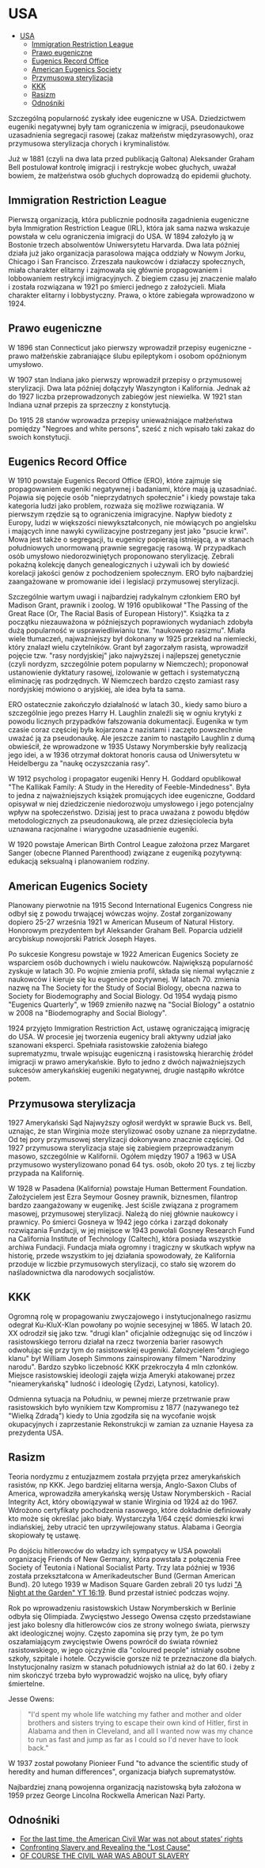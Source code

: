# USA

- [USA](#usa)
  - [Immigration Restriction League](#immigration-restriction-league)
  - [Prawo eugeniczne](#prawo-eugeniczne)
  - [Eugenics Record Office](#eugenics-record-office)
  - [American Eugenics Society](#american-eugenics-society)
  - [Przymusowa sterylizacja](#przymusowa-sterylizacja)
  - [KKK](#kkk)
  - [Rasizm](#rasizm)
  - [Odnośniki](#odnośniki)

Szczególną popularność zyskały idee eugeniczne w USA. Dziedzictwem eugeniki negatywnej były tam ograniczenia w imigracji, pseudonaukowe uzasadnienia segregacji rasowej (zakaz małżeństw międzyrasowych), oraz przymusowa sterylizacja chorych i kryminalistów.

Już w 1881 (czyli na dwa lata przed publikacją Galtona) Aleksander Graham Bell postulował kontrolę imigracji i restrykcje wobec głuchych, uważał bowiem, że małżeństwa osób głuchych doprowadzą do epidemii głuchoty.

## Immigration Restriction League

Pierwszą organizacją, która publicznie podnosiła zagadnienia eugeniczne była Immigration Restriction League (IRL), która jak sama nazwa wskazuje powstała w celu ograniczenia imigracji do USA. W 1894 założyło ją w Bostonie trzech absolwentów Uniwersytetu Harvarda. Dwa lata później działa już jako organizacja parasolowa mająca oddziały w Nowym Jorku, Chicago i San Francisco. Zrzeszała naukowców i działaczy społecznych, miała charakter elitarny i zajmowała się głównie propagowaniem i lobbowaniem restrykcji imigracyjnych. Z biegiem czasu jej znaczenie malało i została rozwiązana w 1921 po śmierci jednego z założycieli. Miała charakter elitarny i lobbystyczny. Prawa, o które zabiegała wprowadzono w 1924.

## Prawo eugeniczne

W 1896 stan Connecticut jako pierwszy wprowadził przepisy eugeniczne - prawo małżeńskie zabraniające ślubu epileptykom i osobom opóźnionym umysłowo.

W 1907 stan Indiana jako pierwszy wprowadził przepisy o przymusowej sterylizacji. Dwa lata później dołączyły Waszyngton i Kalifornia. Jednak aż do 1927 liczba przeprowadzonych zabiegów jest niewielka. W 1921 stan Indiana uznał przepis za sprzeczny z konstytucją.

Do 1915 28 stanów wprowadza przepisy unieważniające małżeństwa pomiędzy "Negroes and white persons", sześć z nich wpisało taki zakaz do swoich konstytucji.

## Eugenics Record Office

W 1910 powstaje Eugenics Record Office (ERO), które zajmuje się propagowaniem eugeniki negatywnej i badaniami, które mają ją uzasadniać. Pojawia się pojęcie osób "nieprzydatnych społecznie" i kiedy powstaje taka kategoria ludzi jako problem, rozważa się możliwe rozwiązania. W pierwszym rzędzie są to ograniczenia imigracyjne. Napływ biedoty z Europy, ludzi w większości niewykształconych, nie mówiących po angielsku i mających inne nawyki cywilizacyjne postrzegany jest jako "psucie krwi". Mowa jest także o segregacji, tu eugenicy popierają istniejącą, a w stanach południowych unormowaną prawnie segregację rasową. W przypadkach osób umysłowo niedorozwiniętych proponowano sterylizację. Zebrali pokaźną kolekcję danych genealogicznych i używali ich by dowieść korelacji jakości genów z pochodzeniem społecznym. ERO było najbardziej zaangażowane w promowanie idei i legislacji przymusowej sterylizacji.

Szczególnie wartym uwagi i najbardziej radykalnym członkiem ERO był Madison Grant, prawnik i zoolog. W 1916 opublikował "The Passing of the Great Race (Or, The Racial Basis of European History)". Książka ta z początku niezauważona w późniejszych poprawionych wydaniach zdobyła dużą popularność w usprawiedliwianiu tzw. "naukowego rasizmu". Miała wiele tłumaczeń, najważniejszy był dokonany w 1925 przekład na niemiecki, który znalazł wielu czytelników. Grant był zagorzałym rasistą, wprowadził pojęcie tzw. "rasy nordyjskiej" jako najwyższej i najlepszej genetycznie (czyli nordyzm, szczególnie potem popularny w Niemczech); proponował ustanowienie dyktatury rasowej, izolowanie w gettach i systematyczną eliminację ras podrzędnych. W Niemczech bardzo często zamiast rasy nordyjskiej mówiono o aryjskiej, ale idea była ta sama.

ERO ostatecznie zakończyło działalność w latach 30., kiedy samo biuro a szczególnie jego prezes Harry H. Laughlin znaleźli się w ogniu krytyki z powodu licznych przypadków fałszowania dokumentacji. Eugenika w tym czasie coraz częściej była kojarzona z nazistami i zaczęto powszechnie uważać ją za pseudonaukę. Ale jeszcze zanim to nastąpiło Laughlin z dumą obwieścił, że wprowadzone w 1935 Ustawy Norymberskie były realizacją jego idei, a w 1936 otrzymał doktorat honoris causa od Uniwersytetu w Heidelbergu za "naukę oczyszczania rasy".

W 1912 psycholog i propagator eugeniki Henry H. Goddard opublikował "The Kallikak Family: A Study in the Heredity of Feeble-Mindedness". Była to jedna z najważniejszych książek promujących idee eugeniczne, Goddard opisywał w niej dziedziczenie niedorozwoju umysłowego i jego potencjalny wpływ na społeczeństwo. Dzisiaj jest to praca uważana z powodu błędów metodologicznych za pseudonaukową, ale przez dziesięciolecia była uznawana racjonalne i wiarygodne uzasadnienie eugeniki.

W 1920 powstaje American Birth Control League założona przez Margaret Sanger (obecne Planned Parenthood) związane z eugeniką pozytywną: edukacją seksualną i planowaniem rodziny.

## American Eugenics Society

Planowany pierwotnie na 1915 Second International Eugenics Congress nie odbył się z powodu trwającej wówczas wojny. Został zorganizowany dopiero 25-27 września 1921 w American Museum of Natural History. Honorowym prezydentem był Aleksander Graham Bell. Poparcia udzielił arcybiskup nowojorski Patrick Joseph Hayes.

Po sukcesie Kongresu powstaje w 1922 American Eugenics Society ze wsparciem osób duchownych i wielu naukowców. Największą popularność zyskuje w latach 30. Po wojnie zmienia profil, składa się niemal wyłącznie z naukowców i kieruje się ku eugenice pozytywnej. W latach 70. zmienia nazwę na The Society for the Study of Social Biology, obecna nazwa to Society for Biodemography and Social Biology. Od 1954 wydają pismo "Eugenics Quarterly", w 1969 zmieniło nazwę na "Social Biology" a ostatnio w 2008 na "Biodemography and Social Biology".

1924 przyjęto Immigration Restriction Act, ustawę ograniczającą imigrację do USA. W procesie jej tworzenia eugenicy brali aktywny udział jako szanowani eksperci. Spełniała rasistowskie założenia białego suprematyzmu, trwale wpisując eugeniczną i rasistowską hierarchię źródeł imigracji w prawo amerykańskie. Było to jedno z dwóch najważniejszych sukcesów amerykańskiej eugeniki negatywnej, drugie nastąpiło wkrótce potem.

## Przymusowa sterylizacja

1927 Amerykański Sąd Najwyższy ogłosił werdykt w sprawie Buck vs. Bell, uznając, że stan Wirginia może sterylizować osoby uznane za nieprzydatne. Od tej pory przymusowej sterylizacji dokonywano znacznie częściej. Od 1927 przymusowa sterylizacja staje się zabiegiem przeprowadzanym masowo, szczególnie w Kalifornii. Ogółem między 1907 a 1963 w USA przymusowo wysterylizowano ponad 64 tys. osób, około 20 tys. z tej liczby przypada na Kalifornię.

W 1928 w Pasadena (Kalifornia) powstaje Human Betterment Foundation. Założycielem jest Ezra Seymour Gosney prawnik, biznesmen, filantrop bardzo zaangażowany w eugenikę. Jest ściśle związana z programem masowej, przymusowej sterylizacji. Należą do niej głównie naukowcy i prawnicy. Po śmierci Gosneya w 1942 jego córka i zarząd dokonały rozwiązania Fundacji, w jej miejsce w 1943 powołali Gosney Research Fund na California Institute of Technology (Caltech), która posiada wszystkie archiwa Fundacji. Fundacja miała ogromny i tragiczny w skutkach wpływ na historię, przede wszystkim to jej działania spowodowały, że Kalifornia przoduje w liczbie przymusowych sterylizacji, co stało się wzorem do naśladownictwa dla narodowych socjalistów.

## KKK

Ogromną rolę w propagowaniu zwyczajowego i instytucjonalnego rasizmu odegrał Ku-KluX-Klan powołany po wojnie secesyjnej w 1865. W latach 20. XX odrodził się jako tzw. "drugi klan" oficjalnie odżegnując się od linczów i rasistowskiego terroru działał na rzecz tworzenia barier rasowych odwołując się przy tym do rasistowskiej eugeniki. Założycielem "drugiego klanu" był William Joseph Simmons zainspirowany filmem "Narodziny narodu". Bardzo szybko liczebność KKK przekroczyła 4 mln członków. Miejsce rasistowskiej ideologii zajęła wizja Ameryki atakowanej przez "nieamerykańską" ludność i ideologię (Żydzi, Latynosi, katolicy).

Odmienna sytuacja na Południu, w pewnej mierze przetrwanie praw rasistowskich było wynikiem tzw Kompromisu z 1877 (nazywanego też "Wielką Zdradą") kiedy to Unia zgodziła się na wycofanie wojsk okupacyjnych i zaprzestanie Rekonstrukcji w zamian za uznanie Hayesa za prezydenta USA.

## Rasizm

Teoria nordyzmu z entuzjazmem została przyjęta przez amerykańskich rasistów, np KKK. Jego bardziej elitarna wersja, Anglo-Saxon Clubs of America, wprowadziła amerykańską wersję Ustaw Norymberskich - Racial Integrity Act, który obowiązywał w stanie Wirginia od 1924 aż do 1967. Wdrożono certyfikaty pochodzenia rasowego, które dokładnie definiowały kto może się określać jako biały. Wystarczyła 1/64 część domieszki krwi indiańskiej, żeby utracić ten uprzywilejowany status. Alabama i Georgia skopiowały tę ustawę.

Po dojściu hitlerowców do władzy ich sympatycy w USA powołali organizację Friends of New Germany, która powstała z połączenia Free Society of Teutonia i National Socialist Party. Trzy lata później w 1936 została przekształcona w Amerikadeutscher Bund (German American Bund). 20 lutego 1939 w Madison Square Garden zebrali 20 tys ludzi ["A Night at the Garden" YT 16:19](https://www.youtube.com/watch?v=O2-E5DHQMbY). Bund przestał istnieć podczas wojny.

Rok po wprowadzeniu rasistowskich Ustaw Norymberskich w Berlinie odbyła się Olimpiada. Zwycięstwo Jessego Owensa często przedstawiane jest jako bolesny dla hitlerowców cios ze strony wolnego świata, pierwszy akt ideologicznej wojny. Często zapomina się przy tym, że po tym oszałamiającym zwycięstwie Owens powrócił do świata również rasistowskiego, w jego ojczyźnie dla "coloured people" istniały osobne szkoły, szpitale i hotele. Oczywiście gorsze niż te przeznaczone dla białych. Instytucjonalny rasizm w stanach południowych istniał aż do lat 60. i żeby z nim skończyć trzeba było wyprowadzić wojsko na ulicę, były ofiary śmiertelne.

Jesse Owens:

> "I'd spent my whole life watching my father and mother and older brothers and sisters trying to escape their own kind of Hitler, first in Alabama and then in Cleveland, and all I wanted now was my chance to run as fast and jump as far as I could so I'd never have to look back."

W 1937 został powołany Pionieer Fund "to advance the scientific study of heredity and human differences", organizacja białych suprematystów.

Najbardziej znaną powojenna organizacją nazistowską była założona w 1959 przez George Lincolna Rockwella American Nazi Party.

## Odnośniki

- [For the last time, the American Civil War was not about states’ rights](https://qz.com/378533/for-the-last-time-the-american-civil-war-was-not-about-states-rights/)
- [Confronting Slavery and Revealing the "Lost Cause"](https://www.nps.gov/resources/story.htm%3Fid%3D217)
- [OF COURSE THE CIVIL WAR WAS ABOUT SLAVERY](https://psmag.com/education/of-course-the-civil-war-was-about-slavery-26265)
